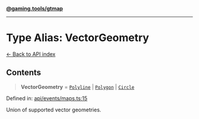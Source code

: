 [**@gaming.tools/gtmap**](README.md)

***

# Type Alias: VectorGeometry

[← Back to API index](./README.md)

## Contents

> **VectorGeometry** = [`Polyline`](TypeAlias.Polyline.md) \| [`Polygon`](TypeAlias.Polygon.md) \| [`Circle`](TypeAlias.Circle.md)

Defined in: [api/events/maps.ts:15](https://github.com/gamingtools/gt-map/blob/05d69e937e6093e14da4884825215d18bb9b0084/packages/gtmap/src/api/events/maps.ts#L15)

Union of supported vector geometries.
